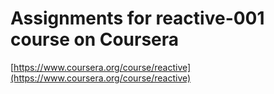 # Assignments for reactive-001 course on Coursera

[https://www.coursera.org/course/reactive](https://www.coursera.org/course/reactive)